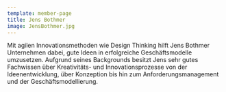 ```yaml
---
template: member-page
title: Jens Bothmer
image: JensBothmer.jpg
---
```


Mit agilen Innovationsmethoden wie Design Thinking hilft Jens Bothmer Unternehmen dabei, gute Ideen in erfolgreiche
Geschäftsmodelle umzusetzen. Aufgrund seines Backgrounds besitzt Jens sehr gutes Fachwissen über Kreativitäts- und
Innovationsprozesse von der Ideenentwicklung, über Konzeption bis hin zum Anforderungsmanagement und der
Geschäftsmodellierung.
